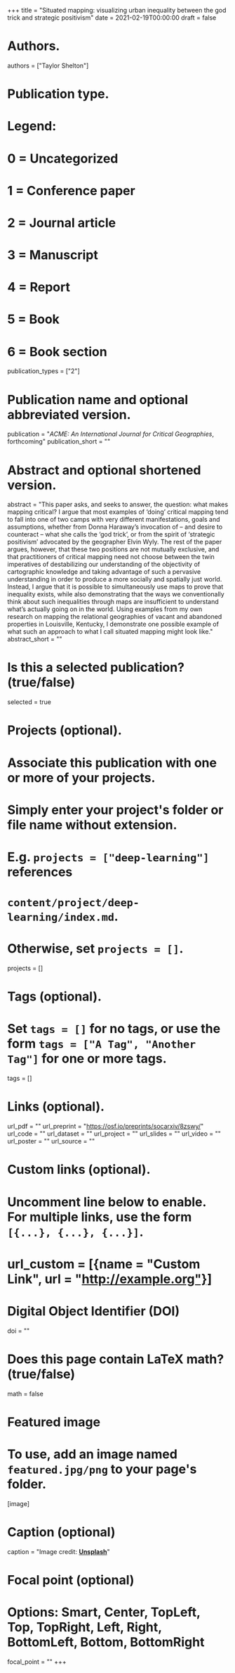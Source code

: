 +++
title = "Situated mapping: visualizing urban inequality between the god trick and strategic positivism"
date = 2021-02-19T00:00:00
draft = false

# Authors.
authors = ["Taylor Shelton"]

# Publication type.
# Legend:
# 0 = Uncategorized
# 1 = Conference paper
# 2 = Journal article
# 3 = Manuscript
# 4 = Report
# 5 = Book
# 6 = Book section
publication_types = ["2"]

# Publication name and optional abbreviated version.
publication = "_ACME: An International Journal for Critical Geographies_, forthcoming"
publication_short = ""

# Abstract and optional shortened version.
abstract = "This paper asks, and seeks to answer, the question: what makes mapping critical? I argue that most examples of ‘doing’ critical mapping tend to fall into one of two camps with very different manifestations, goals and assumptions, whether from Donna Haraway’s invocation of – and desire to counteract – what she calls the ‘god trick’, or from the spirit of ‘strategic positivism’ advocated by the geographer Elvin Wyly. The rest of the paper argues, however, that these two positions are not mutually exclusive, and that practitioners of critical mapping need not choose between the twin imperatives of destabilizing our understanding of the objectivity of cartographic knowledge and taking advantage of such a pervasive understanding in order to produce a more socially and spatially just world. Instead, I argue that it is possible to simultaneously use maps to prove that inequality exists, while also demonstrating that the ways we conventionally think about such inequalities through maps are insufficient to understand what’s actually going on in the world. Using examples from my own research on mapping the relational geographies of vacant and abandoned properties in Louisville, Kentucky, I demonstrate one possible example of what such an approach to what I call situated mapping might look like."
abstract_short = ""

# Is this a selected publication? (true/false)
selected = true

# Projects (optional).
#   Associate this publication with one or more of your projects.
#   Simply enter your project's folder or file name without extension.
#   E.g. `projects = ["deep-learning"]` references 
#   `content/project/deep-learning/index.md`.
#   Otherwise, set `projects = []`.
projects = []

# Tags (optional).
#   Set `tags = []` for no tags, or use the form `tags = ["A Tag", "Another Tag"]` for one or more tags.
tags = []

# Links (optional).
url_pdf = ""
url_preprint = "https://osf.io/preprints/socarxiv/8zswy/"
url_code = ""
url_dataset = ""
url_project = ""
url_slides = ""
url_video = ""
url_poster = ""
url_source = ""

# Custom links (optional).
#   Uncomment line below to enable. For multiple links, use the form `[{...}, {...}, {...}]`.
# url_custom = [{name = "Custom Link", url = "http://example.org"}]

# Digital Object Identifier (DOI)
doi = ""

# Does this page contain LaTeX math? (true/false)
math = false

# Featured image
# To use, add an image named `featured.jpg/png` to your page's folder. 
[image]
  # Caption (optional)
  caption = "Image credit: [**Unsplash**](https://unsplash.com/photos/pLCdAaMFLTE)"

  # Focal point (optional)
  # Options: Smart, Center, TopLeft, Top, TopRight, Left, Right, BottomLeft, Bottom, BottomRight
  focal_point = ""
+++

